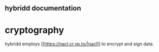 ## hybridd documentation

# cryptography

hybridd employs [[https://nacl.cr.yp.to/|nacl]] to encrypt and sign data.  
